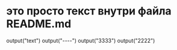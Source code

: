 # это просто текст внутри файла README.md

output("text")
output("----")
output("3333")
output("2222")
